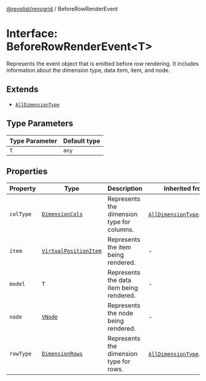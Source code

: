 [@revolist/revogrid](README.md) / BeforeRowRenderEvent

# Interface: BeforeRowRenderEvent\<T\>

Represents the event object that is emitted before row rendering.
It includes information about the dimension type, data item, item, and node.

## Extends

- [`AllDimensionType`](Interface.AllDimensionType.md)

## Type Parameters

| Type Parameter | Default type |
| ------ | ------ |
| `T` | `any` |

## Properties

| Property | Type | Description | Inherited from | Defined in |
| ------ | ------ | ------ | ------ | ------ |
| `colType` | [`DimensionCols`](TypeAlias.DimensionCols.md) | Represents the dimension type for columns. | [`AllDimensionType`](Interface.AllDimensionType.md).`colType` | [src/types/interfaces.ts:734](https://github.com/revolist/revogrid/blob/b38c1177864e6fa9f2bec506ea55d1b2f7e35679/src/types/interfaces.ts#L734) |
| `item` | [`VirtualPositionItem`](Interface.VirtualPositionItem.md) | Represents the item being rendered. | - | [src/types/interfaces.ts:703](https://github.com/revolist/revogrid/blob/b38c1177864e6fa9f2bec506ea55d1b2f7e35679/src/types/interfaces.ts#L703) |
| `model` | `T` | Represents the data item being rendered. | - | [src/types/interfaces.ts:698](https://github.com/revolist/revogrid/blob/b38c1177864e6fa9f2bec506ea55d1b2f7e35679/src/types/interfaces.ts#L698) |
| `node` | [`VNode`](Interface.VNode.md) | Represents the node being rendered. | - | [src/types/interfaces.ts:708](https://github.com/revolist/revogrid/blob/b38c1177864e6fa9f2bec506ea55d1b2f7e35679/src/types/interfaces.ts#L708) |
| `rowType` | [`DimensionRows`](TypeAlias.DimensionRows.md) | Represents the dimension type for rows. | [`AllDimensionType`](Interface.AllDimensionType.md).`rowType` | [src/types/interfaces.ts:729](https://github.com/revolist/revogrid/blob/b38c1177864e6fa9f2bec506ea55d1b2f7e35679/src/types/interfaces.ts#L729) |
